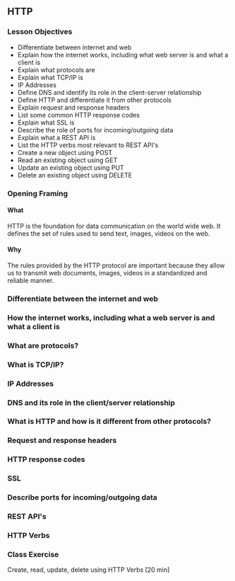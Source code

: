## HTTP

### Lesson Objectives

* Differentiate between internet and web
* Explain how the internet works, including what web server is and what a client is
* Explain what protocols are
* Explain what TCP/IP is
* IP Addresses
* Define DNS and identify its role in the client-server relationship
* Define HTTP and differentiate it from other protocols
* Explain request and response headers
* List some common HTTP response codes
* Explain what SSL is
* Describe the role of ports for incoming/outgoing data
* Explain what a REST API is
* List the HTTP verbs most relevant to REST API's
* Create a new object using POST
* Read an existing object using GET
* Update an existing object using PUT
* Delete an existing object using DELETE

### Opening Framing
#### What

HTTP is the foundation for data communication on the world wide web. It defines the set of rules used to send text, images, videos on the web.

#### Why

The rules provided by the HTTP protocol are important because they allow us to transmit web documents, images, videos in a standardized and reliable manner. 

### Differentiate between the internet and web

### How the internet works, including what a web server is and what a client is

### What are protocols?

### What is TCP/IP?

### IP Addresses 

### DNS and its role in the client/server relationship 

### What is HTTP and how is it different from other protocols? 

### Request and response headers

### HTTP response codes

### SSL

### Describe ports for incoming/outgoing data

### REST API's

### HTTP Verbs 

### Class Exercise 
Create, read, update, delete using HTTP Verbs 
[20 min]







